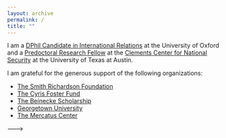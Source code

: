 ```yaml
---
layout: archive
permalink: /
title: ""
---
```


I am a [DPhil Candidate in International Relations](https://www.politics.ox.ac.uk/student-profile/jonathan-askonas.html) at the University of Oxford and a [Predoctoral Research Fellow](https://www.clementscenter.org/people/predoctoral-fellow/item/1199-jon-askonas) at the [Clements Center for National Security](http://www.clementscenter.org) at the University of Texas at Austin.

I am grateful for the generous support of the following organizations:

+ [The Smith Richardson Foundation](https://www.srf.org/)
+ [The Cyris Foster Fund](www.politics.ox.ac.uk)
+ [The Beinecke Scholarship](http://fdnweb.org/beinecke/)
+ [Georgetown University](www.georgetown.edu)
+ [The Mercatus Center](https://www.mercatus.org/)

<!---
<div class="tiles">
{% for post in site.posts %}
	{% include post-grid.html %}
{% endfor %}
</div><!-- /.tiles -->
--->
